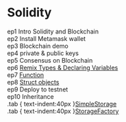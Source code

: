 # Solidity

ep1 Intro Solidity and Blockchain<br>
ep2 Install Metamask wallet<br>
ep3 Blockchain demo<br>
ep4 private & public keys<br>
ep5 Consensus on Blockchain<br>
ep6 <a href="https://gist.github.com/barcodech/a69fcc00589985d8ea83b42e3130aa9d">Remix Types & Declaring Variables</a><br>
ep7 <a href="https://gist.github.com/barcodech/14481fd202579106c1719478ef92b78f">Function</a><br>
ep8 <a href="https://gist.github.com/barcodech/413e6d54e039b92bcb324275c52957ca">Struct objects</a><br>
ep9 Deploy to testnet<br>
ep10 Inheritance<br>
.tab { text-indent:40px }<a href="https://gist.github.com/barcodech/a0e57d2a969b1b6458c43ab6bedfc01c">SimpleStorage</a><br>
.tab { text-indent:40px }<a href="https://gist.github.com/barcodech/b6339b7c299c2e1afada9d9e2aafec44">StorageFactory</a><br>

